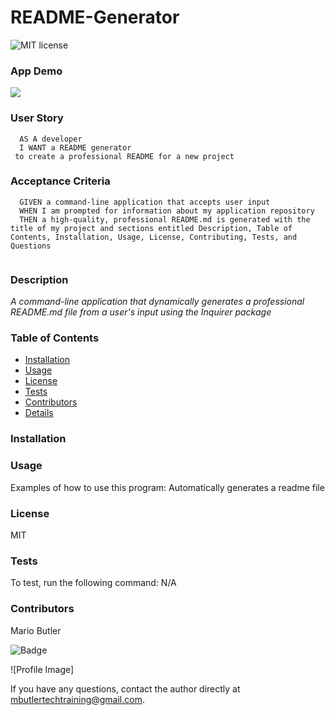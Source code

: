 # README-Generator

  ![MIT license](http://img.shields.io/badge/license-MIT-brightgreen.svg)

  ### App Demo
  ![](images/readme-generator.gif)

  ### User Story
  
  ```text
    AS A developer
    I WANT a README generator
   to create a professional README for a new project
  ```
  
  ### Acceptance Criteria
  
  ```text
    GIVEN a command-line application that accepts user input
    WHEN I am prompted for information about my application repository
    THEN a high-quality, professional README.md is generated with the title of my project and sections entitled Description, Table of Contents, Installation, Usage, License, Contributing, Tests, and Questions
   
  ```
  
  ### Description
   *A command-line application that dynamically generates a professional README.md file from a user's input using the Inquirer package*
    
  ### Table of Contents
  - [Installation](#installation)
  - [Usage](#usage)
  - [License](#license)
  - [Tests](#tests)
  - [Contributors](#contributors)
  - [Details](#details)
  
  ### Installation
    
  ### Usage
  Examples of how to use this program: Automatically generates a readme file
  
  ### License
  MIT
  
  ### Tests
  To test, run the following command: N/A
  
  ### Contributors
  Mario Butler
  
   
![Badge](https://github.com/mbutlertechtraining/README-Generator.git) 
  
![Profile Image]
  
  
If you have any questions, contact the author directly at mbutlertechtraining@gmail.com.
